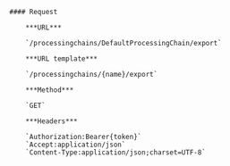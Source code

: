    #### Request

        ***URL***

        `/processingchains/DefaultProcessingChain/export`

        ***URL template***

        `/processingchains/{name}/export`

        ***Method***

        `GET`

        ***Headers***

        `Authorization:Bearer{token}`
        `Accept:application/json`
        `Content-Type:application/json;charset=UTF-8`
